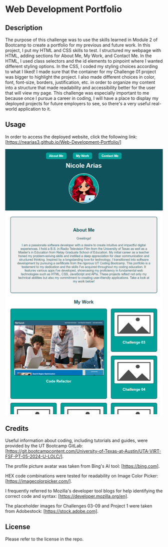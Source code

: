 # Web Development Portfolio

## Description

The purpose of this challenge was to use the skills learned in Module 2 of Bootcamp to create a portfolio for my previous and future work. In this project, I put my HTML and CSS skills to test. I structured my webpage with HTML, adding sections for About Me, My Work, and Contact Me. In the HTML, I used class selectors and the id elements to pinpoint where I wanted different styling options. In the CSS, I coded my styling choices according to what I liked! I made sure that the container for my Challenge 01 project was bigger to highlight the project. I also made different choices in color, font, font-size, borders, justification, etc. in order to organize my content into a structure that made readability and accessibility better for the user that will view my page. This challenge was especially important to me because once I pursue a career in coding, I will have a place to display my deployed projects for future employers to see, so there's a very useful real-world application to it.

## Usage

In order to access the deployed website, click the following link: [https://nearias3.github.io/Web-Development-Portfolio/]

![Screenshot of Portfolio Webpage](./assets/images/portfoliopreview.jpg)

## Credits

Useful information about coding, including tutorials and guides, were provided by the UT Bootcamp GitLab: [https://git.bootcampcontent.com/University-of-Texas-at-Austin/UTA-VIRT-FSF-PT-05-2024-U-LOLC/].

The profile picture avatar was taken from Bing's AI tool: [https://bing.com].

HEX code combinations were tested for readability on Image Color Picker: [https://imagecolorpicker.com/].

I frequently referred to Mozilla's developer tool blogs for help identifying the correct code and syntax: [https://developer.mozilla.org/en].

The placeholder images for Challenges 03-09 and Project 1 were taken from Adobestock: [https://stock.adobe.com].

## License

Please refer to the license in the repo.